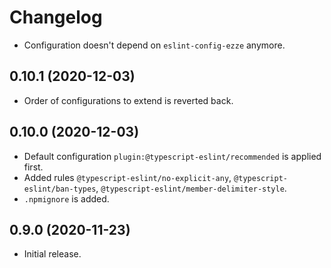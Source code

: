 # Changelog

- Configuration doesn't depend on `eslint-config-ezze` anymore.

## 0.10.1 (2020-12-03)

- Order of configurations to extend is reverted back.

## 0.10.0 (2020-12-03)

- Default configuration `plugin:@typescript-eslint/recommended` is applied first.
- Added rules `@typescript-eslint/no-explicit-any`, `@typescript-eslint/ban-types`, `@typescript-eslint/member-delimiter-style`.
- `.npmignore` is added.

## 0.9.0 (2020-11-23)

- Initial release.
